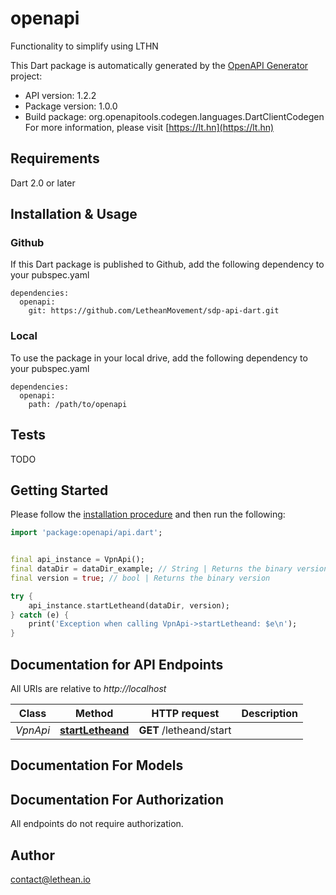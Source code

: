 # openapi
Functionality to simplify using LTHN

This Dart package is automatically generated by the [OpenAPI Generator](https://openapi-generator.tech) project:

- API version: 1.2.2
- Package version: 1.0.0
- Build package: org.openapitools.codegen.languages.DartClientCodegen
For more information, please visit [https://lt.hn](https://lt.hn)

## Requirements

Dart 2.0 or later

## Installation & Usage

### Github
If this Dart package is published to Github, add the following dependency to your pubspec.yaml
```
dependencies:
  openapi:
    git: https://github.com/LetheanMovement/sdp-api-dart.git
```

### Local
To use the package in your local drive, add the following dependency to your pubspec.yaml
```
dependencies:
  openapi:
    path: /path/to/openapi
```

## Tests

TODO

## Getting Started

Please follow the [installation procedure](#installation--usage) and then run the following:

```dart
import 'package:openapi/api.dart';


final api_instance = VpnApi();
final dataDir = dataDir_example; // String | Returns the binary version
final version = true; // bool | Returns the binary version

try {
    api_instance.startLetheand(dataDir, version);
} catch (e) {
    print('Exception when calling VpnApi->startLetheand: $e\n');
}

```

## Documentation for API Endpoints

All URIs are relative to *http://localhost*

Class | Method | HTTP request | Description
------------ | ------------- | ------------- | -------------
*VpnApi* | [**startLetheand**](doc//VpnApi.md#startletheand) | **GET** /letheand/start | 


## Documentation For Models



## Documentation For Authorization

 All endpoints do not require authorization.


## Author

contact@lethean.io

